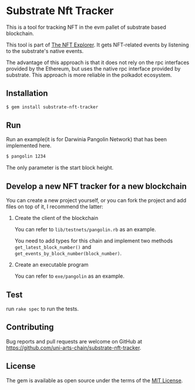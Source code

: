 # Substrate Nft Tracker

This is a tool for tracking NFT in the evm pallet of substrate based blockchain.

This tool is part of [The NFT Explorer](https://github.com/uni-arts-chain/uniscan). It gets NFT-related events by listening to the substrate's native events.

The advantage of this approach is that it does not rely on the rpc interfaces provided by the Ethereum, but uses the native rpc interface provided by substrate. This approach is more reliable in the polkadot ecosystem.

## Installation

```bash
$ gem install substrate-nft-tracker
```

## Run

Run an example(it is for Darwinia Pangolin Network) that has been implemented here. 

```bash
$ pangolin 1234
```

The only parameter is the start block height.

## Develop a new NFT tracker for a new blockchain

You can create a new project yourself, or you can fork the project and add files on top of it, I recommend the latter:

1. Create the client of the blockchain

   You can refer to `lib/testnets/pangolin.rb` as an example. 

   You need to add types for this chain and implement two methods `get_latest_block_number()` and `get_events_by_block_number(block_number)`.

2. Create an executable program

   You can refer to `exe/pangolin` as an example.

## Test

run `rake spec` to run the tests. 

## Contributing

Bug reports and pull requests are welcome on GitHub at https://github.com/uni-arts-chain/substrate-nft-tracker. 

## License

The gem is available as open source under the terms of the [MIT License](https://opensource.org/licenses/MIT).
